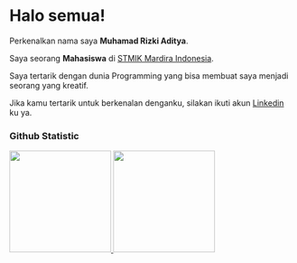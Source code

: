 # Halo semua! 

Perkenalkan nama saya **Muhamad Rizki Aditya**.<br>

Saya seorang **Mahasiswa** di [STMIK Mardira Indonesia](https://www.stmik-mi.ac.id/).<br>

Saya tertarik dengan dunia Programming yang bisa membuat saya menjadi seorang yang kreatif.<br>

Jika kamu tertarik untuk berkenalan denganku, silakan ikuti akun [Linkedin](https://www.linkedin.com/in/muhamad-rizki-aditya-09a957209/) ku ya.

### Github Statistic
<p align="left">
<a href="https://github.com/aditya250400">
  <img height="180em" src="https://github-readme-stats-eight-theta.vercel.app/api?username=penuliscode&show_icons=true&theme=algolia&include_all_commits=true&count_private=true"/>
  <img height="180em" src="https://github-readme-stats-eight-theta.vercel.app/api/top-langs/?username=penuliscode&layout=compact&layout=compact&theme=algolia"/>
</a>
</p>
